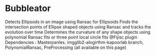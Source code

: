 # Bubbleator
Detects Ellipsods in an image using Ransac for Ellipsoids
Finds the intersection points of Ellipse shaped objects using Ransac and tracks the evolution over time
Determines the curvature of any shape objects using polynomial Ransac fits or three point local circle fits
@Fijisc plugin
Dependencies : Masterpanles. imgglib2-alogirthm-kapoorlab branch, PolynomialRansac, PreProcessing (all available on this page)
